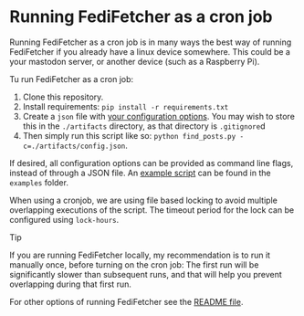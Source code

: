 # Running FediFetcher as a cron job

Running FediFetcher as a cron job is in many ways the best way of running FediFetcher if you already have a linux device somewhere. This could be a your mastodon server, or another device (such as a Raspberry Pi).

Tu run FediFetcher as a cron job:

1. Clone this repository.
2. Install requirements: `pip install -r requirements.txt`
3. Create a `json` file with [your configuration options](./config.md). You may wish to store this in the `./artifacts` directory, as that directory is `.gitignore`d
4. Then simply run this script like so: `python find_posts.py -c=./artifacts/config.json`.

If desired, all configuration options can be provided as command line flags, instead of through a JSON file. An [example script](../examples/FediFetcher.sh) can be found in the `examples` folder.

When using a cronjob, we are using file based locking to avoid multiple overlapping executions of the script. The timeout period for the lock can be configured using `lock-hours`.

> [!TIP]
>
> If you are running FediFetcher locally, my recommendation is to run it manually once, before turning on the cron job: The first run will be significantly slower than subsequent runs, and that will help you prevent overlapping during that first run.

For other options of running FediFetcher see the [README file](../README.md).
